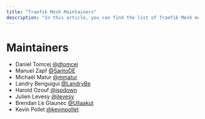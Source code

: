 ```yaml
---
title: "Traefik Mesh Maintainers"
description: "In this article, you can find the list of Traefik Mesh maintainers."
---
```


# Maintainers

- Daniel Tomcej [@dtomcej](https://github.com/dtomcej)
- Manuel Zapf [@SantoDE](https://github.com/SantoDE)
- Michaël Matur [@mmatur](https://github.com/mmatur)
- Landry Benguigui [@LandryBe](https://github.com/LandryBe)
- Harold Ozouf [@jspdown](https://github.com/jspdown)
- Julien Levesy [@jlevesy](https://github.com/jlevesy)
- Brendan Le Glaunec [@Ullaakut](https://github.com/Ullaakut)
- Kevin Pollet [@kevinpollet](https://github.com/kevinpollet)
